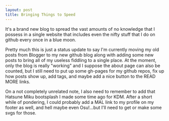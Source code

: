 ```yaml
---
layout: post
title: Bringing Things to Speed
---
```


It's a brand new blog to spread the vast amounts of no knowledge that I possess in a single website that includes even the nifty stuff that I do on github every once in a blue moon.

Pretty much this is just a status update to say I'm currently moving my old posts from Blogger to my new github blog along with adding some new posts to bring all of my useless fiddling to a single place. At the moment, only the blog is really "working" and I suppose the about page can also be counted, but I still need to put up some gh-pages for my github repos, fix up how posts show up, add tags, and maybe add a nice button to the READ MORE links.

On a not completely unrelated note, I also need to remember to add that Hatsune Miku bootsplash I made some time ago for KDM. After a short while of pondering, I could probably add a MAL link to my profile on my footer as well, and hell maybe even Osu!...but I'll need to get or make some svgs for those.
